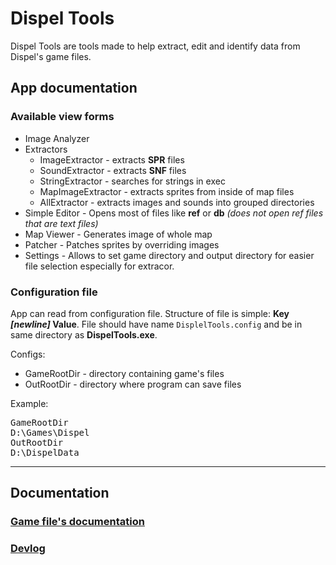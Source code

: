# Dispel Tools
Dispel Tools are tools made to help extract, edit and identify data from Dispel's game files.

## App documentation

### Available view forms
- Image Analyzer
- Extractors
  - ImageExtractor - extracts **SPR** files
  - SoundExtractor - extracts **SNF** files
  - StringExtractor - searches for strings in exec
  - MapImageExtractor - extracts sprites from inside of map files
  - AllExtractor - extracts images and sounds into grouped directories
- Simple Editor - Opens most of files like **ref** or 
**db**  *(does not open ref files that are text files)*
- Map Viewer - Generates image of whole map
- Patcher - Patches sprites by overriding images
- Settings - Allows to set game directory and output directory for easier file selection especially for extracor.

### Configuration file
App can read from configuration file. Structure of file is simple: **Key _\[newline\]_ Value**. File should have name `DisplelTools.config` and be in same directory as __DispelTools.exe__.

Configs:
- GameRootDir - directory containing game's files
- OutRootDir - directory where program can save files

Example:

<pre>
GameRootDir
D:\Games\Dispel
OutRootDir
D:\DispelData
</pre>

---
## Documentation
### [Game file's documentation](Docs/game/files.md)

### [Devlog](Docs/devlog/main.md)
